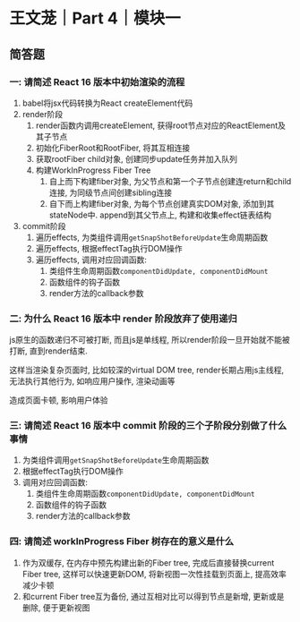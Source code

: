 # 王文茏｜Part 4｜模块一

## 简答题

### 一: 请简述 React 16 版本中初始渲染的流程

1. babel将jsx代码转换为React createElement代码
2. render阶段
   1. render函数内调用createElement, 获得root节点对应的ReactElement及其子节点
   2. 初始化FiberRoot和RootFiber, 将其互相连接
   3. 获取rootFiber child对象, 创建同步update任务并加入队列
   4. 构建WorkInProgress Fiber Tree
      1. 自上而下构建fiber对象, 为父节点和第一个子节点创建连return和child连接, 为同级节点间创建sibling连接
      2. 自下而上构建fiber对象, 为每个节点创建真实DOM对象, 添加到其stateNode中. append到其父节点上, 构建和收集effect链表结构
3. commit阶段
   1. 遍历effects, 为类组件调用`getSnapShotBeforeUpdate`生命周期函数
   2. 遍历effects, 根据effectTag执行DOM操作
   3. 遍历effects, 调用对应回调函数:
      1. 类组件生命周期函数`componentDidUpdate, componentDidMount`
      2. 函数组件的钩子函数
      3. render方法的callback参数

### 二: 为什么 React 16 版本中 render 阶段放弃了使用递归

js原生的函数递归不可被打断, 而且js是单线程, 所以render阶段一旦开始就不能被打断, 直到render结束.

这样当渲染复杂页面时, 比如较深的virtual DOM tree, render长期占用js主线程, 无法执行其他行为, 如响应用户操作, 渲染动画等

造成页面卡顿, 影响用户体验

### 三: 请简述 React 16 版本中 commit 阶段的三个子阶段分别做了什么事情

1. 为类组件调用`getSnapShotBeforeUpdate`生命周期函数
2. 根据effectTag执行DOM操作
3. 调用对应回调函数:
   1. 类组件生命周期函数`componentDidUpdate, componentDidMount`
   2. 函数组件的钩子函数
   3. render方法的callback参数

### 四: 请简述 workInProgress Fiber 树存在的意义是什么

1. 作为双缓存, 在内存中预先构建出新的Fiber tree, 完成后直接替换current Fiber tree, 这样可以快速更新DOM, 将新视图一次性挂载到页面上, 提高效率减少卡顿
2. 和current Fiber tree互为备份, 通过互相对比可以得到节点是新增, 更新或是删除, 便于更新视图